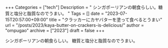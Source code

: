 +++
Categories = ["tech"]
Description = " シンガポーリアンの朝食らしい。糖質と塩分と脂質なのでうまい。 "
Tags = []
date = "2023-07-15T20:57:00+09:00"
title = "クラッカーにカヤバターを塗って食べるとうまい"
url = "/posts/2023/kaya-butter-on-crackers-is-delicious/"
author = "ompugao"
archive = ["2023"]
draft = false
+++

<body>
<p>シンガポーリアンの朝食らしい。
糖質と塩分と脂質なのでうまい。</p>
</body>
